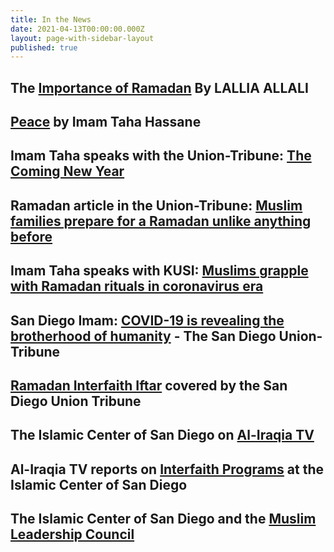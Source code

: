 ```yaml
---
title: In the News
date: 2021-04-13T00:00:00.000Z
layout: page-with-sidebar-layout
published: true
---
```

## The [Importance of Ramadan](https://www.sandiegouniontribune.com/community-voices-project/story/2021-04-13/opinion-ramadan-islam-april-13?fbclid=IwAR3BCu9etg1bEDTPUUUf6FUBW_2CcnJjiG-ZXmtClmO7_Rs0vjztPl2O8Aw) By LALLIA ALLALI

## [Peace](https://www.sandiegouniontribune.com/communities/san-diego/story/2021-01-19/faith-leaders-lead-vigil-calling-for-peace-a-day-before-bidens-inauguration) by Imam Taha Hassane

## Imam Taha speaks with the Union-Tribune: [The Coming New Year](https://www.sandiegouniontribune.com/opinion/commentary/story/2020-12-11/islamic-faith-reflection)

## Ramadan article in the Union-Tribune: [Muslim families prepare for a Ramadan unlike anything before](https://www.sandiegouniontribune.com/communities/san-diego/story/2020-04-23/muslim-families-prepare-for-a-ramadan-unlike-anything-before)

## Imam Taha speaks with KUSI: [Muslims grapple with Ramadan rituals in coronavirus era](https://www.kusi.com/muslims-grapple-with-ramadan-rituals-in-coronavirus-era/) 

## San Diego Imam: [COVID-19 is revealing the brotherhood of humanity](https://www.sandiegouniontribune.com/opinion/commentary/story/2020-03-20/commentary-san-diego-imam-covid-19-is-revealing-the-brotherhood-of-humanity) - The San Diego Union-Tribune  

## [Ramadan Interfaith Iftar](http://www.sandiegouniontribune.com/news/religion/sd-me-interfaith-iftar-20180601-story.html) covered by the San Diego Union Tribune

## The Islamic Center of San Diego on [Al-Iraqia TV](https://www.youtube.com/watch?v=iHw3gAdknhg)

## Al-Iraqia TV reports on [Interfaith Programs](https://www.youtube.com/watch?v=anabsbnbraA) at the Islamic Center of San Diego

## The Islamic Center of San Diego and the [Muslim Leadership Council](https://www.youtube.com/watch?v=5SCBQAxLDuI)
